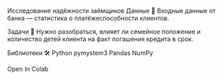 Исследование надёжности заёмщиков
Данные 📁
Входные данные от банка — статистика о платёжеспособности клиентов.

Задачи 📝
Нужно разобраться, влияет ли семейное положение и количество детей клиента на факт погашения кредита в срок.

Библиотеки 🛠️
Python pymystem3 Pandas NumPy


Open In Colab

